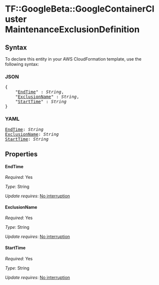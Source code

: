 # TF::GoogleBeta::GoogleContainerCluster MaintenanceExclusionDefinition

## Syntax

To declare this entity in your AWS CloudFormation template, use the following syntax:

### JSON

<pre>
{
    "<a href="#endtime" title="EndTime">EndTime</a>" : <i>String</i>,
    "<a href="#exclusionname" title="ExclusionName">ExclusionName</a>" : <i>String</i>,
    "<a href="#starttime" title="StartTime">StartTime</a>" : <i>String</i>
}
</pre>

### YAML

<pre>
<a href="#endtime" title="EndTime">EndTime</a>: <i>String</i>
<a href="#exclusionname" title="ExclusionName">ExclusionName</a>: <i>String</i>
<a href="#starttime" title="StartTime">StartTime</a>: <i>String</i>
</pre>

## Properties

#### EndTime

_Required_: Yes

_Type_: String

_Update requires_: [No interruption](https://docs.aws.amazon.com/AWSCloudFormation/latest/UserGuide/using-cfn-updating-stacks-update-behaviors.html#update-no-interrupt)

#### ExclusionName

_Required_: Yes

_Type_: String

_Update requires_: [No interruption](https://docs.aws.amazon.com/AWSCloudFormation/latest/UserGuide/using-cfn-updating-stacks-update-behaviors.html#update-no-interrupt)

#### StartTime

_Required_: Yes

_Type_: String

_Update requires_: [No interruption](https://docs.aws.amazon.com/AWSCloudFormation/latest/UserGuide/using-cfn-updating-stacks-update-behaviors.html#update-no-interrupt)

